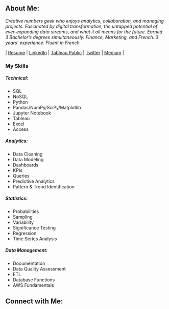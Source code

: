 ## About Me:

_Creative numbers geek who enjoys analytics, collaboration, and managing projects. Fascinated by digital transformation, the untapped potential of ever-expanding data streams, and what it all means for the future. Earned 3 Bachelor’s degrees simultaneously: Finance, Marketing, and French. 3 years’ experience. Fluent in French._ 

| [Resume](https://1drv.ms/w/s!Ao-WhwTvbd-qzCo6qoV0LIdwZ0bE?e=F7Of4k) | [LinkedIn](https://www.linkedin.com/in/jonathanmatsen/) | [Tableau Public](https://public.tableau.com/profile/jonathan.matsen#!/) | [Twitter](https://twitter.com/jonathanmatsen) | [Medium](https://medium.com/@jonathanmatsen) | 


### My Skills 

##### Technical: 
- SQL
- NoSQL
- Python 
- Pandas/NumPy/SciPy/Matplotlib
- Jupyter Notebook
- Tableau
- Excel
- Access
 
##### Analytics: 
- Data Cleaning 
- Data Modeling 
- Dashboards 
- KPIs 
- Queries
- Predictive Analytics
- Pattern & Trend Identification

##### Statistics: 
- Probabilities
- Sampling
- Variability
- Significance Testing
- Regression
- Time Series Analysis

##### Data Management: 
- Documentation
- Data Quality Assessment
- ETL
- Database Functions
- AWS Fundamentals

## Connect with Me:

#### 



